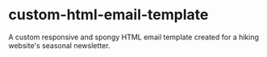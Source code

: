 # custom-html-email-template
A custom responsive and spongy HTML email template created for a hiking website's seasonal newsletter.
